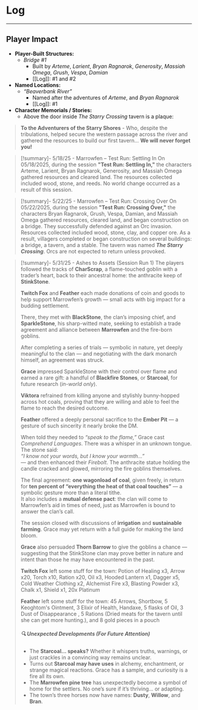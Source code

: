 # Log
---
## Player Impact

- **Player-Built Structures:**    
	- *Bridge #1*
		- Built by *Arteme*, *Larient*, *Bryan Ragnarok*, *Generosity*, *Massiah Omega*, *Grush*, *Vespa*, *Damian*
		- [[Log]]: #1 and #2
- **Named Locations:**
	- *“Beaverbank River”*
		- Named after the adventures of *Arteme*, and *Bryan Ragnarok*
		- [[Log]]: #1
- **Character Memorials / Stories:**
	- Above the door inside *The Starry Crossing* tavern is a plaque:
> **To the Adventurers of the Starry Shores** - Who, despite the tribulations, helped secure the western passage across the river and gathered the resources to build our first tavern… **We will never forget you!**


> [!summary]- 5/18/25 - Marrowfen – Test Run: Settling In
> On 05/18/2025, during the session **"Test Run: Settling In,"** the characters Arteme, Larient, Bryan Ragnarok, Generosity, and Massiah Omega gathered resources and cleared land. The resources collected included wood, stone, and reeds. No world change occurred as a result of this session.
> 

> [!summary]- 5/22/25 - Marrowfen – Test Run: Crossing Over
> On 05/22/2025, during the session **"Test Run: Crossing Over,"** the characters Bryan Ragnarok, Grush, Vespa, Damian, and Massiah Omega gathered resources, cleared land, and began construction on a bridge. They successfully defended against an Orc invasion. Resources collected included wood, stone, clay, and copper ore. As a result, villagers completed or began construction on several buildings: a bridge, a tavern, and a stable. The tavern was named _**The Starry Crossing**_. Orcs are not expected to return unless provoked.

> [!summary]- 5/31/25 - Ashes to Assets (Session Run 1)
> The players followed the tracks of **CharScrap**, a flame-touched goblin with a trader’s heart, back to their ancestral home: the anthracite keep of **StinkStone**.  
>  
> **Twitch Fox** and **Feather** each made donations of coin and goods to help support Marrowfen’s growth — small acts with big impact for a budding settlement.
> 
> There, they met with **BlackStone**, the clan’s imposing chief, and **SparkleStone**, his sharp-witted mate, seeking to establish a trade agreement and alliance between **Marrowfen** and the fire-born goblins.  
>  
> After completing a series of trials — symbolic in nature, yet deeply meaningful to the clan — and negotiating with the dark monarch himself, an agreement was struck.  
>  
> **Grace** impressed SparkleStone with their control over flame and earned a rare gift: a handful of **Blackfire Stones**, or **Starcoal**, for future research (*in-world only*).  
>  
> **Viktora** refrained from killing anyone and stylishly bunny-hopped across hot coals, proving that they are willing and able to feel the flame to reach the desired outcome.  
>  
> **Feather** offered a deeply personal sacrifice to the **Ember Pit** — a gesture of such sincerity it nearly broke the DM.  
>  
> When told they needed to *“speak to the flame,”* Grace cast *Comprehend Languages*. There was a whisper in an unknown tongue. The stone said:  
> *“I know not your words, but I know your warmth...”*  
> — and then enhanced their *Firebolt*. The anthracite statue holding the candle cracked and glowed, mirroring the fire goblins themselves.  
>  
> The final agreement: **one wagonload of coal**, given freely, in return for **ten percent of “everything the heat of that coal touches”** — a symbolic gesture more than a literal tithe.  
> It also includes a **mutual defense pact**: the clan will come to Marrowfen’s aid in times of need, just as Marrowfen is bound to answer the clan’s call.
>  
> The session closed with discussions of **irrigation** and **sustainable farming**. Grace may yet return with a full guide for making the land bloom.
> 
> **Grace** also persuaded **Thorn Barrow** to give the goblins a chance — suggesting that the StinkStone clan may prove better in nature and intent than those he may have encountered in the past.
> 
> **Twitch Fox** left some stuff for the town: Potion of Healing x3, Arrow x20, Torch x10, Ration x20, Oil x3, Hooded Lantern x1, Dagger x5, Cold Weather Clothing x2, Alchemist Fire x3, Blasting Powder x3, Chalk x1, Shield x1, 20x Platinum
>
> **Feather** left some stuff for the town: 45 Arrows, Shortbow, 5 Keoghtom's Ointment, 3 Elixir of Health, Handaxe, 5 flasks of Oil, 3 Dust of Disappearance , 5 Rations (Dried meats for the tavern until she can get more hunting.), and 8 gold pieces in a pouch
> 
> ##### 🔍 **Unexpected Developments (For Future Attention)**
> - The **Starcoal... speaks?** Whether it whispers truths, warnings, or just crackles in a convincing way remains unclear.  
>- Turns out **Starcoal may have uses** in alchemy, enchantment, or strange magical reactions. Grace has a sample, and curiosity is a fire all its own.  
>- The **Marrowfen pine tree** has unexpectedly become a symbol of home for the settlers. No one’s sure if it’s thriving… or adapting.  
>- The town’s three horses now have names: **Dusty**, **Willow**, and **Bran**.

